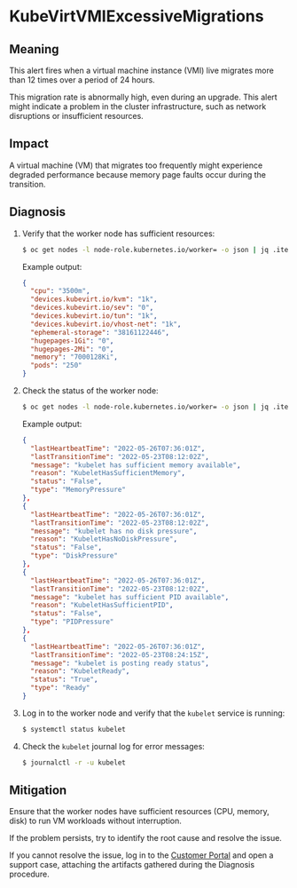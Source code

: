 # KubeVirtVMIExcessiveMigrations
<!-- Edited by apinnick, Nov 2022-->

## Meaning

This alert fires when a virtual machine instance (VMI) live migrates more than
12 times over a period of 24 hours.

This migration rate is abnormally high, even during an upgrade. This alert might
indicate a problem in the cluster infrastructure, such as network disruptions
or insufficient resources.

## Impact

A virtual machine (VM) that migrates too frequently might experience degraded
performance because memory page faults occur during the transition.

## Diagnosis

1. Verify that the worker node has sufficient resources:

   ```bash
   $ oc get nodes -l node-role.kubernetes.io/worker= -o json | jq .items[].status.allocatable
   ```

   Example output:

   ```json
   {
     "cpu": "3500m",
     "devices.kubevirt.io/kvm": "1k",
     "devices.kubevirt.io/sev": "0",
     "devices.kubevirt.io/tun": "1k",
     "devices.kubevirt.io/vhost-net": "1k",
     "ephemeral-storage": "38161122446",
     "hugepages-1Gi": "0",
     "hugepages-2Mi": "0",
     "memory": "7000128Ki",
     "pods": "250"
   }
   ```

2. Check the status of the worker node:

   ```bash
   $ oc get nodes -l node-role.kubernetes.io/worker= -o json | jq .items[].status.conditions
   ```

   Example output:

   ```json
   {
     "lastHeartbeatTime": "2022-05-26T07:36:01Z",
     "lastTransitionTime": "2022-05-23T08:12:02Z",
     "message": "kubelet has sufficient memory available",
     "reason": "KubeletHasSufficientMemory",
     "status": "False",
     "type": "MemoryPressure"
   },
   {
     "lastHeartbeatTime": "2022-05-26T07:36:01Z",
     "lastTransitionTime": "2022-05-23T08:12:02Z",
     "message": "kubelet has no disk pressure",
     "reason": "KubeletHasNoDiskPressure",
     "status": "False",
     "type": "DiskPressure"
   },
   {
     "lastHeartbeatTime": "2022-05-26T07:36:01Z",
     "lastTransitionTime": "2022-05-23T08:12:02Z",
     "message": "kubelet has sufficient PID available",
     "reason": "KubeletHasSufficientPID",
     "status": "False",
     "type": "PIDPressure"
   },
   {
     "lastHeartbeatTime": "2022-05-26T07:36:01Z",
     "lastTransitionTime": "2022-05-23T08:24:15Z",
     "message": "kubelet is posting ready status",
     "reason": "KubeletReady",
     "status": "True",
     "type": "Ready"
   }
   ```

3. Log in to the worker node and verify that the `kubelet` service is running:

   ```bash
   $ systemctl status kubelet
   ```

4. Check the `kubelet` journal log for error messages:

   ```bash
   $ journalctl -r -u kubelet
   ```

## Mitigation

Ensure that the worker nodes have sufficient resources (CPU, memory, disk) to
run VM workloads without interruption.

If the problem persists, try to identify the root cause and resolve the issue.

If you cannot resolve the issue, log in to the
[Customer Portal](https://access.redhat.com) and open a support case,
attaching the artifacts gathered during the Diagnosis procedure.
